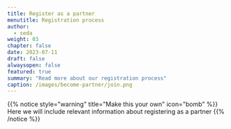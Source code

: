 ```yaml
---
title: Register as a partner
menutitle: Registration process
author: 
  - seda
weight: 03
chapter: false
date: 2023-07-11
draft: false
alwaysopen: false
featured: true
summary: "Read more about our registration process"
caption: /images/become-partner/join.png
---
```

{{% notice style="warning" title="Make this your own" icon="bomb" %}}
Here we will include relevant information about registering as a partner
{{% /notice %}}